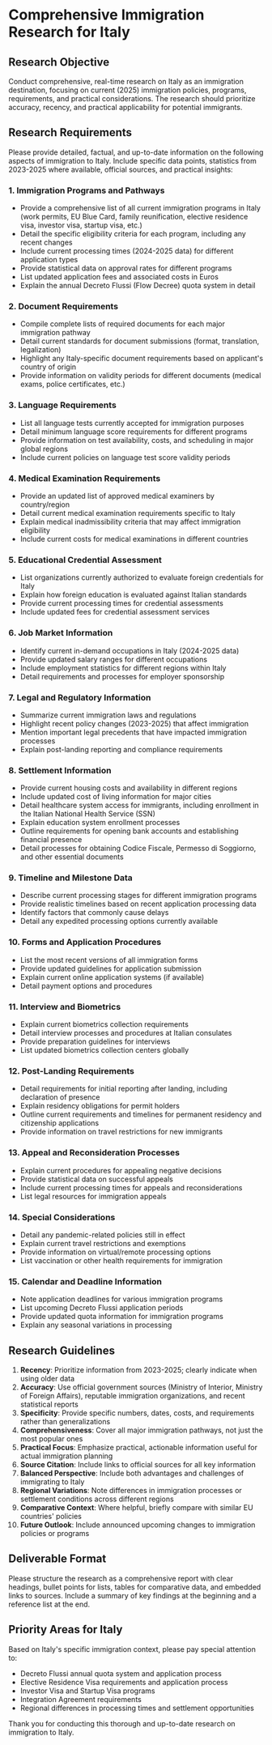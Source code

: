 # Comprehensive Immigration Research for Italy

## Research Objective
Conduct comprehensive, real-time research on Italy as an immigration destination, focusing on current (2025) immigration policies, programs, requirements, and practical considerations. The research should prioritize accuracy, recency, and practical applicability for potential immigrants.

## Research Requirements
Please provide detailed, factual, and up-to-date information on the following aspects of immigration to Italy. Include specific data points, statistics from 2023-2025 where available, official sources, and practical insights:

### 1. Immigration Programs and Pathways
- Provide a comprehensive list of all current immigration programs in Italy (work permits, EU Blue Card, family reunification, elective residence visa, investor visa, startup visa, etc.)
- Detail the specific eligibility criteria for each program, including any recent changes
- Include current processing times (2024-2025 data) for different application types
- Provide statistical data on approval rates for different programs
- List updated application fees and associated costs in Euros
- Explain the annual Decreto Flussi (Flow Decree) quota system in detail

### 2. Document Requirements
- Compile complete lists of required documents for each major immigration pathway
- Detail current standards for document submissions (format, translation, legalization)
- Highlight any Italy-specific document requirements based on applicant's country of origin
- Provide information on validity periods for different documents (medical exams, police certificates, etc.)

### 3. Language Requirements
- List all language tests currently accepted for immigration purposes
- Detail minimum language score requirements for different programs
- Provide information on test availability, costs, and scheduling in major global regions
- Include current policies on language test score validity periods

### 4. Medical Examination Requirements
- Provide an updated list of approved medical examiners by country/region
- Detail current medical examination requirements specific to Italy
- Explain medical inadmissibility criteria that may affect immigration eligibility
- Include current costs for medical examinations in different countries

### 5. Educational Credential Assessment
- List organizations currently authorized to evaluate foreign credentials for Italy
- Explain how foreign education is evaluated against Italian standards
- Provide current processing times for credential assessments
- Include updated fees for credential assessment services

### 6. Job Market Information
- Identify current in-demand occupations in Italy (2024-2025 data)
- Provide updated salary ranges for different occupations
- Include employment statistics for different regions within Italy
- Detail requirements and processes for employer sponsorship

### 7. Legal and Regulatory Information
- Summarize current immigration laws and regulations
- Highlight recent policy changes (2023-2025) that affect immigration
- Mention important legal precedents that have impacted immigration processes
- Explain post-landing reporting and compliance requirements

### 8. Settlement Information
- Provide current housing costs and availability in different regions
- Include updated cost of living information for major cities
- Detail healthcare system access for immigrants, including enrollment in the Italian National Health Service (SSN)
- Explain education system enrollment processes
- Outline requirements for opening bank accounts and establishing financial presence
- Detail processes for obtaining Codice Fiscale, Permesso di Soggiorno, and other essential documents

### 9. Timeline and Milestone Data
- Describe current processing stages for different immigration programs
- Provide realistic timelines based on recent application processing data
- Identify factors that commonly cause delays
- Detail any expedited processing options currently available

### 10. Forms and Application Procedures
- List the most recent versions of all immigration forms
- Provide updated guidelines for application submission
- Explain current online application systems (if available)
- Detail payment options and procedures

### 11. Interview and Biometrics
- Explain current biometrics collection requirements
- Detail interview processes and procedures at Italian consulates
- Provide preparation guidelines for interviews
- List updated biometrics collection centers globally

### 12. Post-Landing Requirements
- Detail requirements for initial reporting after landing, including declaration of presence
- Explain residency obligations for permit holders
- Outline current requirements and timelines for permanent residency and citizenship applications
- Provide information on travel restrictions for new immigrants

### 13. Appeal and Reconsideration Processes
- Explain current procedures for appealing negative decisions
- Provide statistical data on successful appeals
- Include current processing times for appeals and reconsiderations
- List legal resources for immigration appeals

### 14. Special Considerations
- Detail any pandemic-related policies still in effect
- Explain current travel restrictions and exemptions
- Provide information on virtual/remote processing options
- List vaccination or other health requirements for immigration

### 15. Calendar and Deadline Information
- Note application deadlines for various immigration programs
- List upcoming Decreto Flussi application periods
- Provide updated quota information for immigration programs
- Explain any seasonal variations in processing

## Research Guidelines
1. **Recency**: Prioritize information from 2023-2025; clearly indicate when using older data
2. **Accuracy**: Use official government sources (Ministry of Interior, Ministry of Foreign Affairs), reputable immigration organizations, and recent statistical reports
3. **Specificity**: Provide specific numbers, dates, costs, and requirements rather than generalizations
4. **Comprehensiveness**: Cover all major immigration pathways, not just the most popular ones
5. **Practical Focus**: Emphasize practical, actionable information useful for actual immigration planning
6. **Source Citation**: Include links to official sources for all key information
7. **Balanced Perspective**: Include both advantages and challenges of immigrating to Italy
8. **Regional Variations**: Note differences in immigration processes or settlement conditions across different regions
9. **Comparative Context**: Where helpful, briefly compare with similar EU countries' policies
10. **Future Outlook**: Include announced upcoming changes to immigration policies or programs

## Deliverable Format
Please structure the research as a comprehensive report with clear headings, bullet points for lists, tables for comparative data, and embedded links to sources. Include a summary of key findings at the beginning and a reference list at the end.

## Priority Areas for Italy
Based on Italy's specific immigration context, please pay special attention to:
- Decreto Flussi annual quota system and application process
- Elective Residence Visa requirements and application process
- Investor Visa and Startup Visa programs
- Integration Agreement requirements
- Regional differences in processing times and settlement opportunities

Thank you for conducting this thorough and up-to-date research on immigration to Italy.

